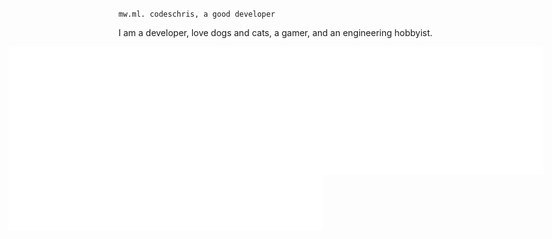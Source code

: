 `mw.ml. codeschris, a good developer`

I am a developer, love dogs and cats, a gamer, and an engineering hobbyist.

<div align="center" style="display: flex; justify-content: center; align-items: centre">
    <img src="https://raw.githubusercontent.com/codeschris/stats-gh/refs/heads/master/generated/overview.svg">
    <img src="https://raw.githubusercontent.com/codeschris/stats-gh/refs/heads/master/generated/languages.svg" height="205"/>
</div>
